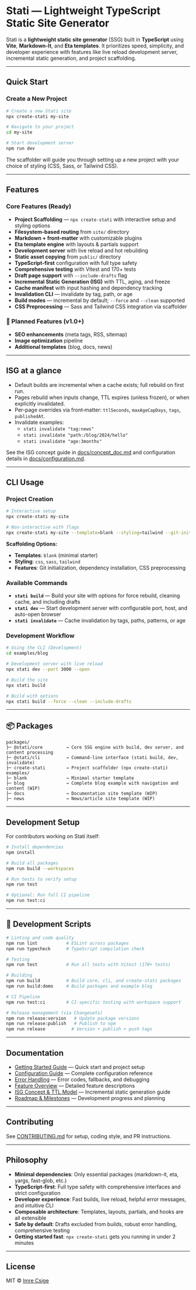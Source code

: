 # Stati — Lightweight TypeScript Static Site Generator

Stati is a **lightweight static site generator** (SSG) built in **TypeScript** using **Vite**, **Markdown-It**, and **Eta templates**. It prioritizes speed, simplicity, and developer experience with features like live reload development server, incremental static generation, and project scaffolding.

---

## Quick Start

### Create a New Project

```bash
# Create a new Stati site
npx create-stati my-site

# Navigate to your project
cd my-site

# Start development server
npm run dev
```

The scaffolder will guide you through setting up a new project with your choice of styling (CSS, Sass, or Tailwind CSS).

---

## Features

### Core Features (Ready)

- **Project Scaffolding** — `npx create-stati` with interactive setup and styling options
- **Filesystem-based routing** from `site/` directory
- **Markdown + front-matter** with customizable plugins
- **Eta template engine** with layouts & partials support
- **Development server** with live reload and hot rebuilding
- **Static asset copying** from `public/` directory
- **TypeScript-first** configuration with full type safety
- **Comprehensive testing** with Vitest and 170+ tests
- **Draft page support** with `--include-drafts` flag
- **Incremental Static Generation (ISG)** with TTL, aging, and freeze
- **Cache manifest** with input hashing and dependency tracking
- **Invalidation CLI** — invalidate by tag, path, or age
- **Build modes** — incremental by default; `--force` and `--clean` supported
- **CSS Preprocessing** — Sass and Tailwind CSS integration via scaffolder

### 🚧 Planned Features (v1.0+)

- **SEO enhancements** (meta tags, RSS, sitemap)
- **Image optimization** pipeline
- **Additional templates** (blog, docs, news)

---

## ISG at a glance

- Default builds are incremental when a cache exists; full rebuild on first run.
- Pages rebuild when inputs change, TTL expires (unless frozen), or when explicitly invalidated.
- Per-page overrides via front‑matter: `ttlSeconds`, `maxAgeCapDays`, `tags`, `publishedAt`.
- Invalidate examples:
  - `stati invalidate "tag:news"`
  - `stati invalidate "path:/blog/2024/hello"`
  - `stati invalidate "age:3months"`

See the ISG concept guide in [docs/concept_doc.md](./docs/concept_doc.md) and configuration details in [docs/configuration.md](./docs/configuration.md).

---

## CLI Usage

### Project Creation

```bash
# Interactive setup
npx create-stati my-site

# Non-interactive with flags
npx create-stati my-site --template=blank --styling=tailwind --git-init --install
```

**Scaffolding Options:**

- **Templates**: `blank` (minimal starter)
- **Styling**: `css`, `sass`, `tailwind`
- **Features**: Git initialization, dependency installation, CSS preprocessing

### Available Commands

- **`stati build`** — Build your site with options for force rebuild, cleaning cache, and including drafts
- **`stati dev`** — Start development server with configurable port, host, and auto-open browser
- **`stati invalidate`** — Cache invalidation by tags, paths, patterns, or age

### Development Workflow

```bash
# Using the CLI (Development)
cd examples/blog

# Development server with live reload
npx stati dev --port 3000 --open

# Build the site
npx stati build

# Build with options
npx stati build --force --clean --include-drafts
```

---

## 📦 Packages

```
packages/
├─ @stati/core         → Core SSG engine with build, dev server, and content processing
├─ @stati/cli          → Command-line interface (stati build, dev, invalidate)
├─ create-stati        → Project scaffolder (npx create-stati)
examples/
├─ blank               → Minimal starter template
├─ blog                → Complete blog example with navigation and content (WIP)
├─ docs                → Documentation site template (WIP)
├─ news                → News/article site template (WIP)
```

---

## Development Setup

For contributors working on Stati itself:

```bash
# Install dependencies
npm install

# Build all packages
npm run build --workspaces

# Run tests to verify setup
npm run test

# Optional: Run full CI pipeline
npm run test:ci
```

---

## 📁 Development Scripts

```bash
# Linting and code quality
npm run lint           # ESLint across packages
npm run typecheck      # TypeScript compilation check

# Testing
npm run test           # Run all tests with Vitest (170+ tests)

# Building
npm run build          # Build core, cli, and create-stati packages
npm run build:demo     # Build packages and example blog

# CI Pipeline
npm run test:ci        # CI-specific testing with workspace support

# Release management (via Changesets)
npm run release:version   # Update package versions
npm run release:publish   # Publish to npm
npm run release          # Version + publish + push tags
```

---

## Documentation

- [Getting Started Guide](./docs/README.md) — Quick start and project setup
- [Configuration Guide](./docs/configuration.md) — Complete configuration reference
- [Error Handling](./docs/error-handling.md) — Error codes, fallbacks, and debugging
- [Feature Overview](./docs/feature_doc.md) — Detailed feature descriptions
- [ISG Concept & TTL Model](./docs/concept_doc.md) — Incremental static generation guide
- [Roadmap & Milestones](./docs/implementation_plan.md) — Development progress and planning

---

## Contributing

See [CONTRIBUTING.md](./CONTRIBUTING.md) for setup, coding style, and PR instructions.

---

## Philosophy

- **Minimal dependencies**: Only essential packages (markdown-it, eta, yargs, fast-glob, etc.)
- **TypeScript-first**: Full type safety with comprehensive interfaces and strict configuration
- **Developer experience**: Fast builds, live reload, helpful error messages, and intuitive CLI
- **Composable architecture**: Templates, layouts, partials, and hooks are all extensible
- **Safe by default**: Drafts excluded from builds, robust error handling, comprehensive testing
- **Getting started fast**: `npx create-stati` gets you running in under 2 minutes

---

## License

MIT © [Imre Csige](https://github.com/ianchak)
